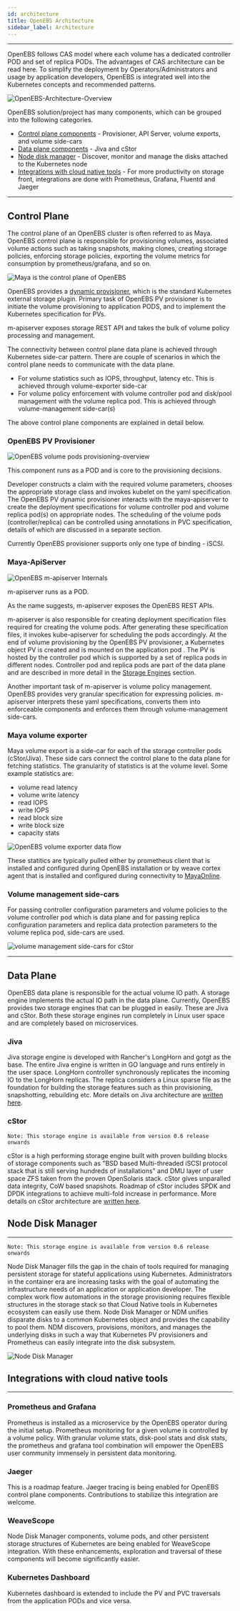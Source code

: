 ```yaml
---
id: architecture
title: OpenEBS Architecture
sidebar_label: Architecture
---
```


------

OpenEBS follows CAS model where each volume has a dedicated controller POD and set of replica PODs. The advantages of CAS architecture can be read here. To simplify the deployment by Operators/Administrators and usage by application developers, OpenEBS is integrated well into the Kubernetes concepts and recommended patterns.  

![OpenEBS-Architecture-Overview](/docs/assets/openebs-arch.png)



OpenEBS solution/project has many components, which can be grouped into the following categories.

- [Control plane components](#ControlPlane) - Provisioner, API Server, volume exports, and volume side-cars
- [Data plane components](#DataPlane) - Jiva and cStor
- [Node disk manager](#NDM) - Discover, monitor and manage the disks attached to the Kubernetes node
- [Integrations with cloud native tools](#CNTools)  - For more productivity on storage front, integrations are done with Prometheus, Grafana, Fluentd and Jaeger


<a name="ControlPlane"></a>

------



## Control Plane



The control plane of an OpenEBS cluster is often referred to as Maya. OpenEBS control plane is responsible for provisioning volumes, associated volume actions such as taking snapshots, making clones, creating storage policies, enforcing storage policies, exporting the volume metrics for consumption by prometheus/grafana, and so on.

 

![Maya is the control plane of OpenEBS](https://raw.githubusercontent.com/openebs/maya/master/docs/openebs-maya-architecture.png)

OpenEBS provides a [dynamic provisioner](https://github.com/kubernetes-incubator/external-storage/tree/master/openebs), which is the standard Kubernetes external storage plugin. Primary task of OpenEBS PV provisioner is to initiate the volume provisioning to application PODS, and to implement the Kubernetes specification for PVs.

m-apiserver exposes storage REST API and takes the bulk of volume policy processing and management. 

The connectivity between control plane data plane is achieved through Kubernetes side-car pattern. There are couple of scenarios in which the control plane needs to communicate with the data plane. 

- For volume statistics such as IOPS, throughput, latency etc. This is achieved through volume-exporter side-car
- For volume policy enforcement with volume controller pod and disk/pool management with the volume replica pod. This is achieved through volume-management side-car(s)

The above control plane components are explained in detail below.

### OpenEBS PV Provisioner

![OpenEBS volume pods provisioning-overview](/docs/assets/volume-provisioning.png)

This component runs as a POD and is core to the provisioning decisions. 

Developer constructs a claim with the required volume parameters, chooses the appropriate storage class and invokes kubelet on the yaml specification. The OpenEBS PV dynamic provisioner interacts with the maya-apiserver to create the deployment specifications for volume controller pod and volume replica pod(s) on appropriate nodes. The scheduling of the volume pods (controller/replica) can be controlled using annotations in PVC specification, details of which are discussed in a separate section.

Currently OpenEBS provisioner supports only one type of binding - iSCSI. 



### Maya-ApiServer

![OpenEBS m-apiserver Internals](/docs/assets/m-apiserver.png)

m-apiserver runs as a POD.

As the name suggests, m-apiserver exposes the OpenEBS REST APIs. 

m-apiserver is also responsible for creating deployment specification files required for creating the volume pods. After generating these specification files, it invokes kube-apiserver for scheduling the pods accordingly. At the end of volume provisioning by the OpenEBS PV provisioner, a Kubernetes object PV is created and is mounted on the application pod . The PV is hosted by the controller pod which is supported by a set of replica pods in different nodes. Controller pod and replica pods are part of the data plane and are described in more detail in the [Storage Engines](/docs/storageengine.html) section.

Another important task of m-apiserver is volume policy management. OpenEBS provides very granular specification for expressing policies. m-apiserver interprets these yaml specifications, converts them into enforceable components and enforces them through volume-management side-cars.



### Maya volume exporter

Maya volume export is a side-car for each of the storage controller pods (cStor/Jiva). These side cars connect the control plane to the data plane for fetching statistics. The granularity of statistics is at the volume level. Some example statistics are: 

- volume read latency
- volume write latency
- read IOPS
- write IOPS
- read block size
- write block size
- capacity stats

![OpenEBS volume exporter data flow](/docs/assets/vol-exporter.png)

These statitics are typically pulled  either by prometheus client that is installed and configured during OpenEBS installation or by weave cortex agent that is installed and configured during connectivity to [MayaOnline](https://mayaonline.io).

### Volume management side-cars

For passing controller configuration parameters and volume policies to the volume controller pod which is data plane and for passing replica configuration parameters and replica data protection parameters to the volume replica pod, side-cars are used. 

![volume management side-cars for cStor](/docs/assets/vol-mgmt-sidecars.png)



<a name="DataPlane"></a>

------



## Data Plane 

OpenEBS data plane is responsible for the actual volume IO path. A storage engine implements the actual IO path in the data plane. Currently, OpenEBS provides two storage engines that can be plugged in easily. These are Jiva and cStor. Both these storage engines run completely in Linux user space and are completely based on microservices. 

### Jiva

Jiva storage engine is developed with Rancher's LongHorn and gotgt as the base. The entire Jiva engine is written in GO language and runs entirely in the user space. LongHorn controller synchronously replicates the incoming IO to the LongHorn replicas. The replica considers a Linux sparse file as the foundation for building the storage features such as thin provisioning, snapshotting, rebuilding etc. More details on Jiva architecture are [written here](/docs/storageengine.html).   

### cStor

```
Note: This storage engine is available from version 0.6 release onwards
```



cStor is a high performing storage engine built with proven building blocks of storage components such as "BSD based Multi-threaded iSCSI protocol stack that is still serving hundreds of installations" and DMU layer of user space ZFS taken from the proven OpenSolaris stack. cStor gives unparalled data integrity, CoW based snapshots. Roadmap of cStor includes SPDK and DPDK integrations to achieve multi-fold increase in performance. More details on cStor architecture are [written here](/data/storageengine.html).



## Node Disk Manager<a name="NDM"></a>

------

```
Note: This storage engine is available from version 0.6 release onwards
```



Node Disk Manager fills the gap in the chain of tools required for managing persistent storage for stateful applications using Kubernetes. Administrators in the container era are increasing tasks with the goal of automating the infrastructure needs of an application or application developer. The complex work flow automations in the storage provisioning requires flexible structures in the storage stack so that Cloud Native tools in Kubernetes ecosystem can easily use them. Node Disk Manager or NDM unifies disparate disks to a common Kubernetes object and provides the capability to pool them. NDM discovers, provisions, monitors, and manages the underlying disks in such a way that Kubernetes PV provisioners and Prometheus can easily integrate into the disk subsystem. 

![Node Disk Manager](/docs/assets/ndm.png)



## Integrations with cloud native tools <a name="CNTools"></a>

------



### Prometheus and Grafana 

Prometheus is installed as a microservice by the OpenEBS operator during the initial setup. Prometheus monitoring for a given volume is controlled by a volume policy.  With granular volume stats, disk-pool stats and disk stats, the prometheus and grafana tool combination will empower the OpenEBS user community immensely in persistent data monitoring. 

### Jaeger

This is a roadmap feature. Jaeger tracing is being enabled for OpenEBS control plane components. Contributions to stabilize this integration are welcome.

### WeaveScope

Node Disk Manager components, volume pods, and other persistent storage structures of Kubernetes are being enabled for WeaveScope integration. With these enhancements, exploration and traversal of these components will become significantly easier.

### Kubernetes Dashboard

Kubernetes dashboard is extended to include the PV and PVC traversals from the application PODs and vice versa. 



<!-- Hotjar Tracking Code for https://docs.openebs.io -->
<script>
   (function(h,o,t,j,a,r){
       h.hj=h.hj||function(){(h.hj.q=h.hj.q||[]).push(arguments)};
       h._hjSettings={hjid:785693,hjsv:6};
       a=o.getElementsByTagName('head')[0];
       r=o.createElement('script');r.async=1;
       r.src=t+h._hjSettings.hjid+j+h._hjSettings.hjsv;
       a.appendChild(r);
   })(window,document,'https://static.hotjar.com/c/hotjar-','.js?sv=');
</script>
